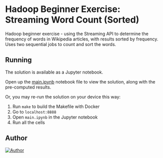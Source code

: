 # Hadoop Beginner Exercise: Streaming Word Count (Sorted)

Hadoop beginner exercise - using the Streaming API to determine the frequency of words in Wikipedia articles, with results sorted by frequency. Uses two sequential jobs to count and sort the words.

## Running

The solution is available as a Jupyter notebook.

Open up the [main.ipynb](./main.ipynb) notebook file to view the solution, along with the pre-computed results.

Or, you may re-run the solution on your device this way:

1. Run `make` to build the Makefile with Docker
2. Go to `localhost:8888`
3. Open `main.ipynb` in the Jupyter notebook
4. Run all the cells

## Author

[![Author](https://andrejanesic.com/git-signature.png)](https://github.com/andrejanesic)